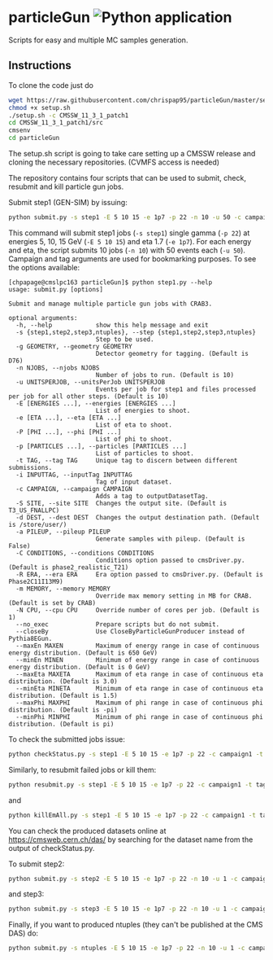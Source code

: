 # particleGun ![Python application](https://github.com/chrispap95/particleGun/workflows/Python%20application/badge.svg)
Scripts for easy and multiple MC samples generation.

## Instructions
To clone the code just do
```bash
wget https://raw.githubusercontent.com/chrispap95/particleGun/master/setup.sh
chmod +x setup.sh
./setup.sh -c CMSSW_11_3_1_patch1
cd CMSSW_11_3_1_patch1/src
cmsenv
cd particleGun
```

The setup.sh script is going to take care setting up a CMSSW release and cloning
the necessary repositories. (CVMFS access is needed)

The repository contains four scripts that can be used to submit, check, resubmit and kill particle gun jobs.

Submit step1 (GEN-SIM) by issuing:
```bash
python submit.py -s step1 -E 5 10 15 -e 1p7 -p 22 -n 10 -u 50 -c campaign1 -t tag1
```
This command will submit step1 jobs (`-s step1`) single gamma (`-p 22`) at energies 5, 10, 15 GeV (`-E 5 10 15`) and eta 1.7 (`-e 1p7`). For each energy and eta, the script submits 10 jobs (`-n 10`) with 50 events each (`-u 50`). Campaign and tag arguments are used for bookmarking purposes. To see the options available:
```
[chpapage@cmslpc163 particleGun]$ python step1.py --help
usage: submit.py [options]

Submit and manage multiple particle gun jobs with CRAB3.

optional arguments:
  -h, --help            show this help message and exit
  -s {step1,step2,step3,ntuples}, --step {step1,step2,step3,ntuples}
                        Step to be used.
  -g GEOMETRY, --geometry GEOMETRY
                        Detector geometry for tagging. (Default is D76)
  -n NJOBS, --njobs NJOBS
                        Number of jobs to run. (Default is 10)
  -u UNITSPERJOB, --unitsPerJob UNITSPERJOB
                        Events per job for step1 and files processed per job for all other steps. (Default is 10)
  -E [ENERGIES ...], --energies [ENERGIES ...]
                        List of energies to shoot.
  -e [ETA ...], --eta [ETA ...]
                        List of eta to shoot.
  -P [PHI ...], --phi [PHI ...]
                        List of phi to shoot.
  -p [PARTICLES ...], --particles [PARTICLES ...]
                        List of particles to shoot.
  -t TAG, --tag TAG     Unique tag to discern between different submissions.
  -i INPUTTAG, --inputTag INPUTTAG
                        Tag of input dataset.
  -c CAMPAIGN, --campaign CAMPAIGN
                        Adds a tag to outputDatasetTag.
  -S SITE, --site SITE  Changes the output site. (Default is T3_US_FNALLPC)
  -d DEST, --dest DEST  Changes the output destination path. (Default is /store/user/)
  -a PILEUP, --pileup PILEUP
                        Generate samples with pileup. (Default is False)
  -C CONDITIONS, --conditions CONDITIONS
                        Conditions option passed to cmsDriver.py. (Default is phase2_realistic_T21)
  -R ERA, --era ERA     Era option passed to cmsDriver.py. (Default is Phase2C11I13M9)
  -m MEMORY, --memory MEMORY
                        Override max memory setting in MB for CRAB. (Default is set by CRAB)
  -N CPU, --cpu CPU     Override number of cores per job. (Default is 1)
  --no_exec             Prepare scripts but do not submit.
  --closeBy             Use CloseByParticleGunProducer instead of Pythia8EGun.
  --maxEn MAXEN         Maximum of energy range in case of continuous energy distribution. (Default is 650 GeV)
  --minEn MINEN         Minimum of energy range in case of continuous energy distribution. (Default is 0 GeV)
  --maxEta MAXETA       Maximum of eta range in case of continuous eta distribution. (Default is 3.0)
  --minEta MINETA       Minimum of eta range in case of continuous eta distribution. (Default is 1.5)
  --maxPhi MAXPHI       Maximum of phi range in case of continuous phi distribution. (Default is -pi)
  --minPhi MINPHI       Minimum of phi range in case of continuous phi distribution. (Default is pi)
```

To check the submitted jobs issue:
```bash
python checkStatus.py -s step1 -E 5 10 15 -e 1p7 -p 22 -c campaign1 -t tag1
```

Similarly, to resubmit failed jobs or kill them:
```bash
python resubmit.py -s step1 -E 5 10 15 -e 1p7 -p 22 -c campaign1 -t tag1
```
and
```bash
python killEmAll.py -s step1 -E 5 10 15 -e 1p7 -p 22 -c campaign1 -t tag1
```

You can check the produced datasets online at https://cmsweb.cern.ch/das/ by searching for the dataset name from the output of checkStatus.py.

To submit step2:
```bash
python submit.py -s step2 -E 5 10 15 -e 1p7 -p 22 -n 10 -u 1 -c campaign1 -i tag1 -t tag1
```
and step3:
```bash
python submit.py -s step3 -E 5 10 15 -e 1p7 -p 22 -n 10 -u 1 -c campaign1 -i tag1 -t tag1
```

Finally, if you want to produced ntuples (they can't be published at the CMS DAS) do:
```bash
python submit.py -s ntuples -E 5 10 15 -e 1p7 -p 22 -n 10 -u 1 -c campaign1 -i tag1 -t tag1
```

